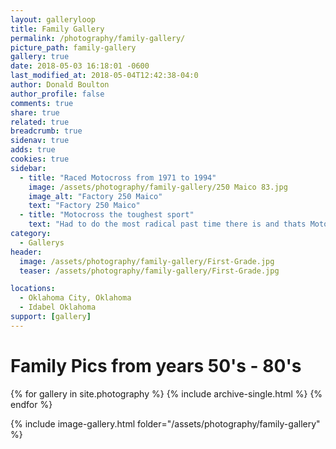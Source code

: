 ```yaml
---
layout: galleryloop
title: Family Gallery
permalink: /photography/family-gallery/
picture_path: family-gallery
gallery: true
date: 2018-05-03 16:18:01 -0600
last_modified_at: 2018-05-04T12:42:38-04:0
author: Donald Boulton
author_profile: false
comments: true
share: true
related: true
breadcrumb: true
sidenav: true
adds: true
cookies: true
sidebar:
  - title: "Raced Motocross from 1971 to 1994"
    image: /assets/photography/family-gallery/250 Maico 83.jpg
    image_alt: "Factory 250 Maico"
    text: "Factory 250 Maico"
  - title: "Motocross the toughest sport"
    text: "Had to do the most radical past time there is and thats Motocross - Supercross when I was young, everything else is wimpy."
category:
  - Gallerys
header:
  image: /assets/photography/family-gallery/First-Grade.jpg
  teaser: /assets/photography/family-gallery/First-Grade.jpg

locations:
  - Oklahoma City, Oklahoma
  - Idabel Oklahoma
support: [gallery]
---
```

# Family Pics from years 50's - 80's

{% for gallery in site.photography %}
  {% include archive-single.html %}
{% endfor %}

{% include image-gallery.html folder="/assets/photography/family-gallery" %}